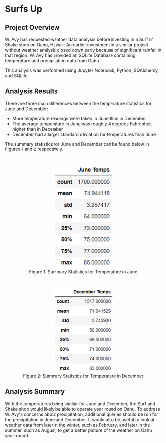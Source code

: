 # Surfs Up

## Project Overview

W. Avy has requested weather data analysis before investing in a Surf n' Shake shop on Oahu, Hawaii. An earlier investment in a similar project without weather analysis closed down early because of significant rainfall in that region. W. Avy has provided an SQLite Database containing temperature and precipitation data from Oahu.

This analysis was performed using Jupyter Notebook, Python, SQAlchemy, and SQLite.

## Analysis Results

There are three main differences between the temperature statistics for June and December:
- More temperature readings were taken in June than in December
- The average temperature in June was roughly 4 degrees Fahrenheit higher than in December
- December had a larger standard deviation for temperatures than June

The summary statistics for June and December can be found below in Figures 1 and 2 respectively.

<br/>

<p align="center">
  <img width="200" alt="June_Temperature_Statistics" src="https://github.com/skgolden13/Surfs_Up/blob/main/June_Temperature_Statistics.PNG"><br/>
  Figure 1: Summary Statistics for Temperature in June
</p>

<br/>

<p align="center">
  <img width="200" alt="December_Temperature_Statistics" src="https://github.com/skgolden13/Surfs_Up/blob/main/December_Temperature_Statistics.PNG"><br/>
  Figure 2: Summary Statistics for Temperature in December
</p>

## Analysis Summary

With the temperatures being similar for June and December, the Surf and Shake shop would likely be able to operate year round on Oahu. To address W. Avy's concerns about precipitation, additional queries should be run for the precipitation in June and December. It would also be useful to look at weather data from later in the winter, such as February, and later in the summer, such as August, to get a better picture of the weather on Oahu year-round.
